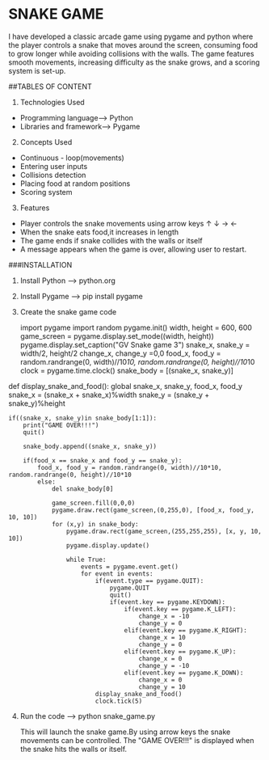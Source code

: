 # SNAKE GAME
I have developed a classic arcade game using pygame and python where the player controls a snake that moves around the screen, consuming food to grow longer while avoiding collisions with the walls. The game features smooth movements, increasing difficulty as the snake grows, and a scoring system is set-up. 

##TABLES OF CONTENT
1. Technologies Used
  - Programming language--> Python
  - Libraries and framework--> Pygame
2. Concepts Used
  - Continuous - loop(movements)
  - Entering user inputs
  - Collisions detection
  - Placing food at random positions
  - Scoring system
3. Features
  - Player controls the snake movements using arrow keys  ↑ ↓ → ←
  - When the snake eats food,it increases in length
  - The game ends if snake collides with the walls or itself
  - A message appears when the game is over, allowing user to restart.



 ###INSTALLATION
 1. Install Python --> python.org
 2. Install Pygame --> pip install pygame
 3. Create the snake game code


     import pygame
      import random
    pygame.init()
width, height = 600, 600
game_screen = pygame.display.set_mode((width, height))
pygame.display.set_caption("GV Snake game 3")
snake_x, snake_y = width/2, height/2
change_x, change_y =0,0
food_x, food_y = random.randrange(0, width)//10*10, random.randrange(0, height)//10*10
clock = pygame.time.clock()
snake_body = [(snake_x, snake_y)]

def display_snake_and_food():
global snake_x, snake_y, food_x, food_y
    snake_x = (snake_x + snake_x)%width
    snake_y = (snake_y + snake_y)%height

    if((snake_x, snake_y)in snake_body[1:1]):
        print("GAME OVER!!!")
        quit()

        snake_body.append((snake_x, snake_y))

        if(food_x == snake_x and food_y == snake_y):
            food_x, food_y = random.randrange(0, width)//10*10, random.randrange(0, height)//10*10
            else:
                del snake_body[0]

                game_screen.fill(0,0,0)
                pygame.draw.rect(game_screen,(0,255,0), [food_x, food_y, 10, 10])
                for (x,y) in snake_body:
                    pygame.draw.rect(game_screen,(255,255,255), [x, y, 10, 10])
                    pygame.display.update()

                    while True:
                        events = pygame.event.get()
                        for event in events:
                            if(event.type == pygame.QUIT):
                                pygame.QUIT
                                quit()
                                if(event.key == pygame.KEYDOWN):
                                    if(event.key == pygame.K_LEFT):
                                        change_x = -10
                                        change_y = 0
                                    elif(event.key == pygame.K_RIGHT):
                                        change_x = 10
                                        change_y = 0
                                    elif(event.key == pygame.K_UP):
                                        change_x = 0
                                        change_y = -10
                                    elif(event.key == pygame.K_DOWN):
                                        change_x = 0
                                        change_y = 10
                            display_snake_and_food()
                            clock.tick(5)



4. Run the code --> python snake_game.py

   This will launch the snake game.By using arrow keys the snake movements can be controlled.
   The "GAME OVER!!!" is displayed when the snake hits the walls or itself.  
 
